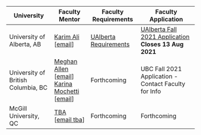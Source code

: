 | University | Faculty Mentor | Faculty Requirements | Faculty Application |
|------------|----------------|------------------------|-------------|
| University of Alberta, AB | [Karim Ali](https://karimali.ca/) [[email](mailto:karim.ali+canosp@ualberta.ca)] | [UAlberta Requirements](https://docs.google.com/document/d/1vxlHOOceOcQLjk3Fb6WrhNbEucVH7_TUD8FAYQoJnnE/edit?usp=sharing) | [UAlberta Fall 2021 Application](https://forms.gle/aTHot3hmnmmuw75fA) <br /> **Closes 13 Aug 2021**  |
| University of British Columbia, BC | [Meghan Allen](https://www.cs.ubc.ca/people/meghan-allen) [[email](mailto:meghana@cs.ubc.ca)] <br />[Karina Mochetti](https://www.cs.ubc.ca/people/karina-mochetti) [[email](mailto:mochetti@cs.ubc.ca)] | Forthcoming | UBC Fall 2021 Application - Contact Faculty for Info |
| McGill University, QC | [TBA]() [[email tba]()] | Forthcoming | Forthcoming |